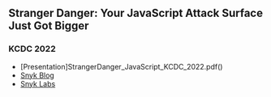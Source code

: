 ## Stranger Danger: Your JavaScript Attack Surface Just Got Bigger
### KCDC 2022

* [Presentation]StrangerDanger_JavaScript_KCDC_2022.pdf()
* [Snyk Blog](https://snyk.io/blog)
* [Snyk Labs](https://github.com/snyk-labs)
